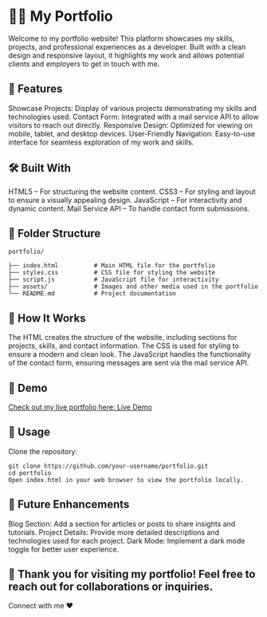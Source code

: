 # 👨‍💻 My Portfolio
Welcome to my portfolio website! This platform showcases my skills, projects, and professional experiences as a developer. Built with a clean design and responsive layout, it highlights my work and allows potential clients and employers to get in touch with me.

## 🚀 Features

Showcase Projects: Display of various projects demonstrating my skills and technologies used.
Contact Form: Integrated with a mail service API to allow visitors to reach out directly.
Responsive Design: Optimized for viewing on mobile, tablet, and desktop devices.
User-Friendly Navigation: Easy-to-use interface for seamless exploration of my work and skills.

## 🛠️ Built With

HTML5 – For structuring the website content.
CSS3 – For styling and layout to ensure a visually appealing design.
JavaScript – For interactivity and dynamic content.
Mail Service API – To handle contact form submissions.

## 📂 Folder Structure

    portfolio/
    
    ├── index.html          # Main HTML file for the portfolio
    ├── styles.css          # CSS file for styling the website
    ├── script.js           # JavaScript file for interactivity
    ├── assets/             # Images and other media used in the portfolio
    └── README.md           # Project documentation

## 🎯 How It Works

The HTML creates the structure of the website, including sections for projects, skills, and contact information.
The CSS is used for styling to ensure a modern and clean look.
The JavaScript handles the functionality of the contact form, ensuring messages are sent via the mail service API.

## 🎨 Demo
[Check out my live portfolio here: Live Demo](https://shrivastava.netlify.app/)

## 📅 Usage
Clone the repository:

    git clone https://github.com/your-username/portfolio.git
    cd portfolio
    Open index.html in your web browser to view the portfolio locally.

## 🔧 Future Enhancements

Blog Section: Add a section for articles or posts to share insights and tutorials.
Project Details: Provide more detailed descriptions and technologies used for each project.
Dark Mode: Implement a dark mode toggle for better user experience.

## 🎉 Thank you for visiting my portfolio! Feel free to reach out for collaborations or inquiries.
Connect with me ❤️

